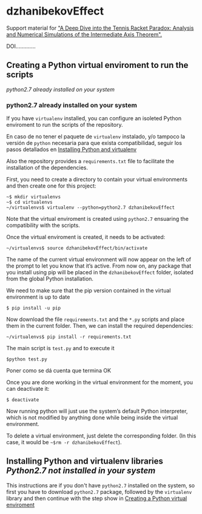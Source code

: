 # dzhanibekovEffect 
Support material for ["A Deep Dive into the Tennis Racket Paradox: Analysis and Numerical Simulations of the Intermediate Axis Theorem".](https://www.google.com/)

DOI.............

## Creating a Python virtual enviroment to run the scripts
_python2.7 already installed on your system_
### python2.7 already installed on your system

If you have `virtualenv` installed, you can configure an isoleted Python enviroment to run the scripts of the repository.

En caso de no tener el paquete de `virtualenv` instalado, y/o tampoco la versión de `python` necesaria para que exista compatibilidad, seguir los pasos detallados en [Installing Python and virtualenv](https://github.com/ntrivisonno/testing_README/tree/main?tab=readme-ov-file#installing-python-and-virtualenv-libraries-python27-not-installed-in-your-system)

Also the repository provides a `requirements.txt` file to facilitate the installation of the dependencies.

First, you need to create a directory to contain your virtual environments and then create one for this project:

```
~$ mkdir virtualenvs
~$ cd virtualenvs
~/virtualenvs$ virtualenv --python=python2.7 dzhanibekovEffect
```

Note that the virtual enviroment is created using `python2.7` ensuaring the compatibility with the scripts.

Once the virtual enviroment is created, it needs to be activated:

`~/virtualenvs$ source dzhanibekovEffect/bin/activate`

The name of the current virtual environment will now appear on the left of the prompt to let you know that it’s active. From now on, any package that you install using pip will be placed in the `dzhanibekovEffect` folder, isolated from the global Python installation.

We need to make sure that the pip version contained in the virtual environment is up to date

`$ pip install -u pip`

Now download the file `requirements.txt` and the `*.py` scripts and place them in the current folder. Then, we can install the required dependencies:

`~/virtualenvs$ pip install -r requirements.txt`

The main script is `test.py` and to execute it

`$python test.py`

Poner como se dá cuenta que termina OK

Once you are done working in the virtual environment for the moment, you can deactivate it:

`$ deactivate`

Now running python will just use the system’s default Python interpreter, which is not modified by anything done while being inside the virtual environment.

To delete a virtual environment, just delete the corresponding folder. (In this case, it would be `~$rm -r dzhanibekovEffect`).

## Installing Python and virtualenv libraries _Python2.7 not installed in your system_

This instructions are if you don't have `python2.7` installed on the system, so first you have to download `python2.7` package, followed by the `virtualenv` library and then continue with the step show in [Creating a Python virtual enviroment](https://github.com/ntrivisonno/testing_README/tree/main?tab=readme-ov-file#creating-a-python-virtual-enviroment-to-run-the-scripts-python27-already-installed-on-your-system)